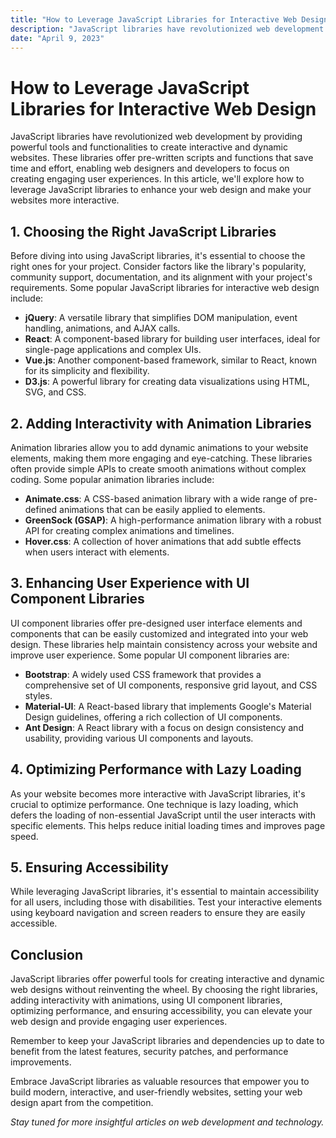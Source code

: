 ```yaml
---
title: "How to Leverage JavaScript Libraries for Interactive Web Design"
description: "JavaScript libraries have revolutionized web development by providing powerful tools and functionalities to create interactive and dynamic websites. These libraries offer pre-written scripts and functions that save time and effort, enabling..."
date: "April 9, 2023"
---
```


# How to Leverage JavaScript Libraries for Interactive Web Design

JavaScript libraries have revolutionized web development by providing powerful tools and functionalities to create interactive and dynamic websites. These libraries offer pre-written scripts and functions that save time and effort, enabling web designers and developers to focus on creating engaging user experiences. In this article, we'll explore how to leverage JavaScript libraries to enhance your web design and make your websites more interactive.

## 1. **Choosing the Right JavaScript Libraries**

Before diving into using JavaScript libraries, it's essential to choose the right ones for your project. Consider factors like the library's popularity, community support, documentation, and its alignment with your project's requirements. Some popular JavaScript libraries for interactive web design include:

- **jQuery**: A versatile library that simplifies DOM manipulation, event handling, animations, and AJAX calls.
- **React**: A component-based library for building user interfaces, ideal for single-page applications and complex UIs.
- **Vue.js**: Another component-based framework, similar to React, known for its simplicity and flexibility.
- **D3.js**: A powerful library for creating data visualizations using HTML, SVG, and CSS.

## 2. **Adding Interactivity with Animation Libraries**

Animation libraries allow you to add dynamic animations to your website elements, making them more engaging and eye-catching. These libraries often provide simple APIs to create smooth animations without complex coding. Some popular animation libraries include:

- **Animate.css**: A CSS-based animation library with a wide range of pre-defined animations that can be easily applied to elements.
- **GreenSock (GSAP)**: A high-performance animation library with a robust API for creating complex animations and timelines.
- **Hover.css**: A collection of hover animations that add subtle effects when users interact with elements.

## 3. **Enhancing User Experience with UI Component Libraries**

UI component libraries offer pre-designed user interface elements and components that can be easily customized and integrated into your web design. These libraries help maintain consistency across your website and improve user experience. Some popular UI component libraries are:

- **Bootstrap**: A widely used CSS framework that provides a comprehensive set of UI components, responsive grid layout, and CSS styles.
- **Material-UI**: A React-based library that implements Google's Material Design guidelines, offering a rich collection of UI components.
- **Ant Design**: A React library with a focus on design consistency and usability, providing various UI components and layouts.

## 4. **Optimizing Performance with Lazy Loading**

As your website becomes more interactive with JavaScript libraries, it's crucial to optimize performance. One technique is lazy loading, which defers the loading of non-essential JavaScript until the user interacts with specific elements. This helps reduce initial loading times and improves page speed.

## 5. **Ensuring Accessibility**

While leveraging JavaScript libraries, it's essential to maintain accessibility for all users, including those with disabilities. Test your interactive elements using keyboard navigation and screen readers to ensure they are easily accessible.

## Conclusion

JavaScript libraries offer powerful tools for creating interactive and dynamic web designs without reinventing the wheel. By choosing the right libraries, adding interactivity with animations, using UI component libraries, optimizing performance, and ensuring accessibility, you can elevate your web design and provide engaging user experiences.

Remember to keep your JavaScript libraries and dependencies up to date to benefit from the latest features, security patches, and performance improvements.

Embrace JavaScript libraries as valuable resources that empower you to build modern, interactive, and user-friendly websites, setting your web design apart from the competition.

_Stay tuned for more insightful articles on web development and technology._
